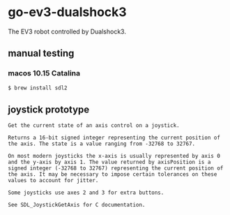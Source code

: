 # go-ev3-dualshock3
The EV3 robot controlled by Dualshock3.

## manual testing

### macos 10.15 Catalina

```bash
$ brew install sdl2
```

## joystick prototype

```
Get the current state of an axis control on a joystick.

Returns a 16-bit signed integer representing the current position of the axis. The state is a value ranging from -32768 to 32767.

On most modern joysticks the x-axis is usually represented by axis 0 and the y-axis by axis 1. The value returned by axisPosition is a signed integer (-32768 to 32767) representing the current position of the axis. It may be necessary to impose certain tolerances on these values to account for jitter.

Some joysticks use axes 2 and 3 for extra buttons.

See SDL_JoystickGetAxis for C documentation.
```